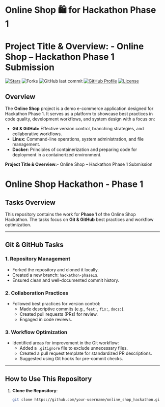 # Online Shop 🛍️ for Hackathon Phase 1

# Project Title & Overview: - Online Shop – Hackathon Phase 1 Submission


[![Stars](https://img.shields.io/github/stars/iemafzalhassan/online_shop)](https://github.com/iemafzalhassan/online_shop)
![Forks](https://img.shields.io/github/forks/iemafzalhassan/online_shop)
![GitHub last commit](https://img.shields.io/github/last-commit/iemafzalhassan/easyshop?color=red)
[![GitHub Profile](https://img.shields.io/badge/GitHub-iemafzalhassan-blue?logo=github&style=flat)](https://github.com/iemafzalhassan)
[![License](https://img.shields.io/badge/License-MIT-green.svg)](LICENSE)
<p align="center">


## Overview

The **Online Shop** project is a demo e-commerce application designed for Hackathon Phase 1. It serves as a platform to showcase best practices in code quality, development workflows, and system design with a focus on:

- **Git & GitHub:** Effective version control, branching strategies, and collaborative workflows.
- **Linux:** Command-line operations, system administration, and file management.
- **Docker:** Principles of containerization and preparing code for deployment in a containerized environment.

**Project Title & Overview:**- Online Shop – Hackathon Phase 1 Submission
    
# Online Shop Hackathon - Phase 1

## Tasks Overview
This repository contains the work for **Phase 1** of the Online Shop Hackathon. The tasks focus on **Git & GitHub** best practices and workflow optimization.

---

## Git & GitHub Tasks

### 1. Repository Management
- Forked the repository and cloned it locally.
- Created a new branch: `hackathon-phase1$`.
- Ensured clean and well-documented commit history.

### 2. Collaboration Practices
- Followed best practices for version control:
  - Made descriptive commits (e.g., `feat:`, `fix:`, `docs:`).
  - Created pull requests (PRs) for review.
  - Engaged in code reviews.

### 3. Workflow Optimization
- Identified areas for improvement in the Git workflow:
  - Added a `.gitignore` file to exclude unnecessary files.
  - Created a pull request template for standardized PR descriptions.
  - Suggested using Git hooks for pre-commit checks.

---

## How to Use This Repository
1. **Clone the Repository**:
   ```bash
   git clone https://github.com/your-username/online_shop_hackathon.git](https://github.com/Namrataaswale/online_shop_hackathon.git 


